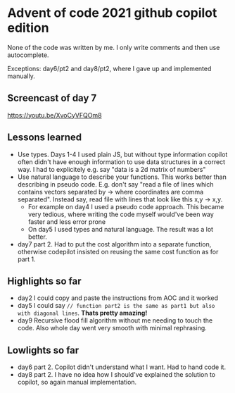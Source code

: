 # Advent of code 2021 github copilot edition

None of the code was written by me. I only write comments and then use autocomplete.

Exceptions: day6/pt2 and day8/pt2, where I gave up and implemented manually.

## Screencast of day 7

https://youtu.be/XvoCyVFQOm8

## Lessons learned

- Use types. Days 1-4 I used plain JS, but without type information copilot often didn't have enough information to use data structures in a correct way. I had to explicitely e.g. say "data is a 2d matrix of numbers"
- Use natural language to describe your functions. This works better than describing in pseudo code. E.g. don't say "read a file of lines which contains vectors separated by -> where coordinates are comma separated". Instead say, read file with lines that look like this x,y -> x,y.
  - For example on day4 I used a pseudo code approach. This became very tedious, where writing the code myself would've been way faster and less error prone
  - On day5 I used types and natural language. The result was a lot better.
- day7 part 2. Had to put the cost algorithm into a separate function, otherwise codepilot insisted on reusing the same cost function as for part 1.

## Highlights so far

- day2 I could copy and paste the instructions from AOC and it worked
- day5 I could say `// function part2 is the same as part1 but also with diagonal lines`. **Thats pretty amazing!**
- day9 Recursive flood fill algorithm without me needing to touch the code. Also whole day went very smooth with minimal rephrasing.

## Lowlights so far

- day6 part 2. Copilot didn't understand what I want. Had to hand code it.
- day8 part 2. I have no idea how I should've explained the solution to copilot, so again manual implementation.
